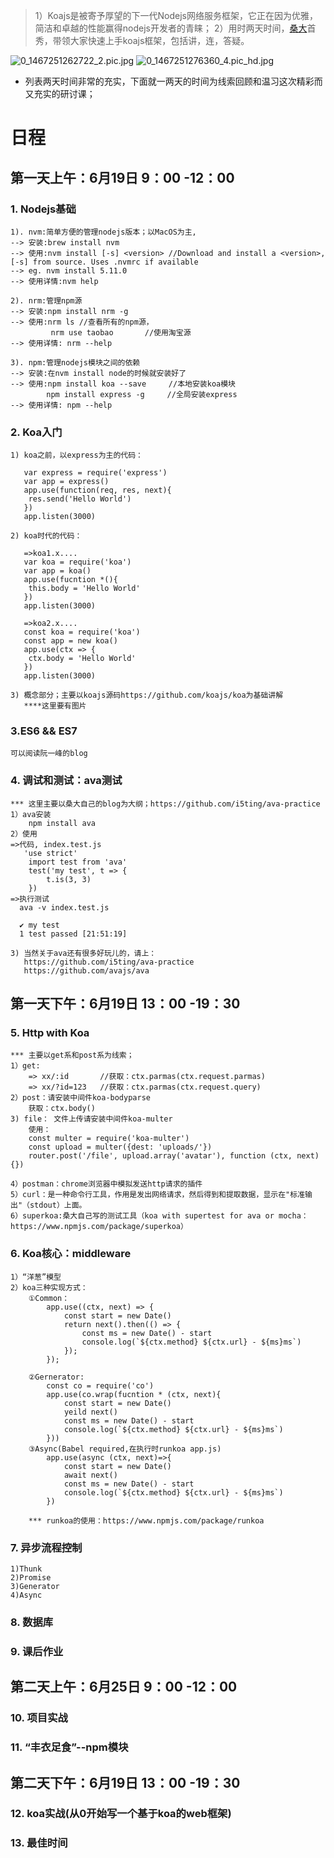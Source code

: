 >1）Koajs是被寄予厚望的下一代Nodejs网络服务框架，它正在因为优雅，简洁和卓越的性能赢得nodejs开发者的青睐；
2）用时两天时间，[桑大](https://cnodejs.org/user/i5ting)首秀，带领大家快速上手koajs框架，包括讲，连，答疑。

![0_1467251262722_2.pic.jpg](//qn-rockq1.rockq.org/Fk55NcUK_ydgpWiQ-EUmLIW-tpnJ)
![0_1467251276360_4.pic_hd.jpg](//qn-rockq1.rockq.org/FrCnhavTnJU1ryFIzx449jVnlmsm)
* 列表两天时间非常的充实，下面就一两天的时间为线索回顾和温习这次精彩而又充实的研讨课；
# 日程
## 第一天上午：6月19日 9：00 -12：00
### 1. Nodejs基础
	1). nvm:简单方便的管理nodejs版本；以MacOS为主,
	--> 安装:brew install nvm
    --> 使用:nvm install [-s] <version> //Download and install a <version>, [-s] from source. Uses .nvmrc if available
    --> eg. nvm install 5.11.0
    --> 使用详情:nvm help
      
	2). nrm:管理npm源
    --> 安装:npm install nrm -g
    --> 使用:nrm ls //查看所有的npm源，
    	     nrm use taobao       //使用淘宝源
    --> 使用详情: nrm --help
    
	3). npm:管理nodejs模块之间的依赖
	--> 安装:在nvm install node的时候就安装好了
	--> 使用:npm install koa --save     //本地安装koa模块
	        npm install express -g     //全局安装express
	--> 使用详情: npm --help
  
### 2. Koa入门
	1) koa之前，以express为主的代码：
	
	   var express = require('express')
	   var app = express()
	   app.use(function(req, res, next){
	   	res.send('Hello World')
	   })
	   app.listen(3000)
	   
	2) koa时代的代码：
	
	   =>koa1.x....
	   var koa = require('koa')
	   var app = koa()
	   app.use(fucntion *(){
	   	this.body = 'Hello World'
	   })
	   app.listen(3000)
	   
	   =>koa2.x....
	   const koa = require('koa')
	   const app = new koa()
	   app.use(ctx => {
	   	ctx.body = 'Hello World'
	   })
	   app.listen(3000)
	   
	3) 概念部分；主要以koajs源码https://github.com/koajs/koa为基础讲解
	   ****这里要有图片
### 3.ES6 && ES7
	可以阅读阮一峰的blog
### 4. 调试和测试：ava测试
	*** 这里主要以桑大自己的blog为大纲；https://github.com/i5ting/ava-practice
	1）ava安装
		npm install ava	
	2）使用
	=>代码, index.test.js
	   'use strict'	
	    import test from 'ava'
	    test('my test', t => {
	    	t.is(3, 3)
	    })
	=>执行测试
	  ava -v index.test.js
	  
	  ✔ my test
	  1 test passed [21:51:19]
	  
	3) 当然关于ava还有很多好玩儿的，请上：
	   https://github.com/i5ting/ava-practice
	   https://github.com/avajs/ava
	    
## 第一天下午：6月19日 13：00 -19：30
### 5. Http with Koa
	*** 主要以get系和post系为线索；
	1）get:
		=> xx/:id     	//获取：ctx.parmas(ctx.request.parmas)
		=> xx/?id=123  	//获取：ctx.parmas(ctx.request.query)
	2）post：请安装中间件koa-bodyparse  
		获取：ctx.body()
	3) file： 文件上传请安装中间件koa-multer
		使用：
		const multer = require('koa-multer')
		const upload = multer({dest: 'uploads/'})
		router.post('/file', upload.array('avatar'), function (ctx, next) {})
	
	4）postman：chrome浏览器中模拟发送http请求的插件
	5）curl：是一种命令行工具，作用是发出网络请求，然后得到和提取数据，显示在"标准输出"（stdout）上面。
	6）superkoa:桑大自己写的测试工具（koa with supertest for ava or mocha：https://www.npmjs.com/package/superkoa）

### 6. Koa核心：middleware
	1）“洋葱”模型
	2）koa三种实现方式：
		①Common：
			app.use((ctx, next) => {
				const start = new Date()
				return next().then(() => {
					const ms = new Date() - start
					console.log(`${ctx.method} ${ctx.url} - ${ms}ms`)
				});
			});
			
		②Gernerator:
			const co = require('co')
			app.use(co.wrap(fucntion * (ctx, next){
				const start = new Date()
				yeild next()
				const ms = new Date() - start
				console.log(`${ctx.method} ${ctx.url} - ${ms}ms`)
			}))
		③Async(Babel required,在执行时runkoa app.js)
			app.use(async (ctx, next)=>{
				const start = new Date()
				await next()
				const ms = new Date() - start
				console.log(`${ctx.method} ${ctx.url} - ${ms}ms`)
			})
			
		*** runkoa的使用：https://www.npmjs.com/package/runkoa
			
### 7. 异步流程控制
	1)Thunk
	2)Promise
	3)Generator
	4)Async
### 8. 数据库
### 9. 课后作业
## 第二天上午：6月25日  9：00 -12：00
### 10. 项目实战
### 11. “丰衣足食”--npm模块
## 第二天下午：6月19日 13：00 -19：30
### 12. koa实战(从0开始写一个基于koa的web框架)
### 13. 最佳时间
